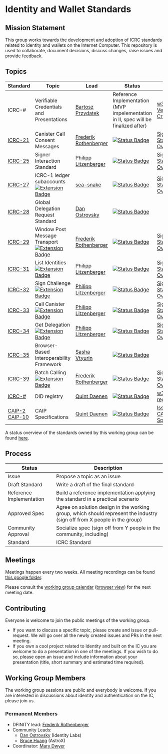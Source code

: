 # Identity and Wallet Standards

## Mission Statement
This group works towards the development and adoption of ICRC standards related to identity and wallets on the Internet Computer. This repository is used to collaborate, document decisions, discuss changes, raise issues and provide feedback.

## Topics
| Standard                                                                                                          | Topic                                                                                                                                                             | Lead                                                              | Status                                                                                                               | Links                                                                                                                                      |
|-------------------------------------------------------------------------------------------------------------------|-------------------------------------------------------------------------------------------------------------------------------------------------------------------|-------------------------------------------------------------------|----------------------------------------------------------------------------------------------------------------------|--------------------------------------------------------------------------------------------------------------------------------------------|
| ICRC-#                                                                                                            | Verifiable Credentials and Presentations                                                                                                                          | [Bartosz Przydatek](https://github.com/przydatek)                 | Reference Implementation<br>(MVP impelementation in II, spec will be finalized after)                                | [w3c Verifiable Credentials](https://www.w3.org/TR/vc-data-model/)                                                                         |
| [ICRC-21](./topics/icrc_21_consent_msg.md)                                                                        | Canister Call Consent Messages                                                                                                                                    | [Frederik Rothenberger](https://github.com/frederikrothenberger)  | [![Status Badge](https://img.shields.io/badge/STATUS-DRAFT-ffcc00.svg)](https://github.com/orgs/dfinity/projects/31) | [Signer Standards Overview](https://github.com/dfinity/wg-identity-authentication/blob/main/topics/signer_standards_overview.md)           |
| [ICRC-25](./topics/icrc_25_signer_interaction_standard.md)                                                        | Signer Interaction Standard                                                                                                                                       | [Philipp Litzenberger](https://github.com/plitzenberger)          | [![Status Badge](https://img.shields.io/badge/STATUS-DRAFT-ffcc00.svg)](https://github.com/orgs/dfinity/projects/31) | [Signer Standards Overview](https://github.com/dfinity/wg-identity-authentication/blob/main/topics/signer_standards_overview.md)           |
| [ICRC-27](./topics/icrc_27_get_icrc_1_subaccounts.md)                                                             | ICRC-1 ledger subaccounts<br>[![Extension Badge](https://img.shields.io/badge/Extends-ICRC--25-ffcc222.svg)](./topics/icrc_25_signer_interaction_standard.md)     | [sea-snake](https://github.com/sea-snake)                         | [![Status Badge](https://img.shields.io/badge/STATUS-DRAFT-ffcc00.svg)](https://github.com/orgs/dfinity/projects/31) | [Signer Standards Overview](https://github.com/dfinity/wg-identity-authentication/blob/main/topics/signer_standards_overview.md)           |
| [ICRC-28](https://github.com/dfinity/ICRC/issues/32)                                                              | Global Delegation Request Standard                                                                                                                                | [Dan Ostrovsky](https://github.com/dostro)                        | [![Status Badge](https://img.shields.io/badge/STATUS-ISSUE-blue.svg)](https://github.com/orgs/dfinity/projects/31)   |                                                                                                                                            |
| [ICRC-29](./topics/icrc_29_window_post_message_transport.md)                                                      | Window Post Message Transport<br>[![Extension Badge](https://img.shields.io/badge/Extends-ICRC--25-ffcc222.svg)](./topics/icrc_25_signer_interaction_standard.md) | [Frederik Rothenberger](https://github.com/frederikrothenberger)  | [![Status Badge](https://img.shields.io/badge/STATUS-DRAFT-ffcc00.svg)](https://github.com/orgs/dfinity/projects/31) | [Signer Standards Overview](https://github.com/dfinity/wg-identity-authentication/blob/main/topics/signer_standards_overview.md)           |
| [ICRC-31](./topics/icrc_31_get_principals.md)                                                                     | List Identities<br>[![Extension Badge](https://img.shields.io/badge/Extends-ICRC--25-ffcc222.svg)](./topics/icrc_25_signer_interaction_standard.md)               | [Philipp Litzenberger](https://github.com/plitzenberger)          | [![Status Badge](https://img.shields.io/badge/STATUS-DRAFT-ffcc00.svg)](https://github.com/orgs/dfinity/projects/31) | [Signer Standards Overview](https://github.com/dfinity/wg-identity-authentication/blob/main/topics/signer_standards_overview.md)           |
| [ICRC-32](./topics/icrc_32_sign_challenge.md)                                                                     | Sign Challenge<br>[![Extension Badge](https://img.shields.io/badge/Extends-ICRC--25-ffcc222.svg)](./topics/icrc_25_signer_interaction_standard.md)                | [Philipp Litzenberger](https://github.com/plitzenberger)          | [![Status Badge](https://img.shields.io/badge/STATUS-DRAFT-ffcc00.svg)](https://github.com/orgs/dfinity/projects/31) | [Signer Standards Overview](https://github.com/dfinity/wg-identity-authentication/blob/main/topics/signer_standards_overview.md)           |
| [ICRC-33](./topics/icrc_33_call_canister.md)                                                                      | Call Canister<br>[![Extension Badge](https://img.shields.io/badge/Extends-ICRC--25-ffcc222.svg)](./topics/icrc_25_signer_interaction_standard.md)                 | [Philipp Litzenberger](https://github.com/plitzenberger)          | [![Status Badge](https://img.shields.io/badge/STATUS-DRAFT-ffcc00.svg)](https://github.com/orgs/dfinity/projects/31) | [Signer Standards Overview](https://github.com/dfinity/wg-identity-authentication/blob/main/topics/signer_standards_overview.md)           |
| [ICRC-34](./topics/icrc_34_get_delegation.md)                                                                     | Get Delegation<br>[![Extension Badge](https://img.shields.io/badge/Extends-ICRC--25-ffcc222.svg)](./topics/icrc_25_signer_interaction_standard.md)                | [Philipp Litzenberger](https://github.com/plitzenberger)          | [![Status Badge](https://img.shields.io/badge/STATUS-DRAFT-ffcc00.svg)](https://github.com/orgs/dfinity/projects/31) | [Signer Standards Overview](https://github.com/dfinity/wg-identity-authentication/blob/main/topics/signer_standards_overview.md)           |
| [ICRC-35](./topics/icrc_35_webpage_apis.md)                                                                       | Browser-Based Interoperability Framework                                                                                                                          | [Sasha Vtyurin](https://github.com/seniorjoinu)                   | [![Status Badge](https://img.shields.io/badge/STATUS-DRAFT-ffcc00.svg)](https://github.com/orgs/dfinity/projects/31) |                                                                                                                                            |
| [ICRC-39](./topics/icrc_39_batch_calling.md)                                                                      | Batch Calling<br>[![Extension Badge](https://img.shields.io/badge/Extends-ICRC--25-ffcc222.svg)](./topics/icrc_25_signer_interaction_standard.md)                 | [Frederik Rothenberger](https://github.com/frederikrothenberger)  | [![Status Badge](https://img.shields.io/badge/STATUS-DRAFT-ffcc00.svg)](https://github.com/orgs/dfinity/projects/31) | [Signer Standards Overview](https://github.com/dfinity/wg-identity-authentication/blob/main/topics/signer_standards_overview.md)           |
| [ICRC-#]((https://github.com/dfinity/wg-identity-authentication/issues/26) )                                      | DID registry                                                                                                                                                      | [Quint Daenen](https://github.com/q-uint)                         | [![Status Badge](https://img.shields.io/badge/STATUS-ISSUE-blue.svg)](https://github.com/orgs/dfinity/projects/31)   | [w3c DID registries](https://www.w3.org/TR/did-spec-registries/)                                                                           |
| [CAIP-2](https://github.com/icvc/icp-namespace/pull/1)<br>[CAIP-10](https://github.com/icvc/icp-namespace/pull/2) | CAIP Specifications                                                                                                                                               | [Quint Daenen](https://github.com/q-uint)                         | [![Status Badge](https://img.shields.io/badge/STATUS-DRAFT-ffcc00.svg)](https://github.com/orgs/dfinity/projects/31) | [Issue 25](https://github.com/dfinity/wg-identity-authentication/issues/25), [CAIP Specifications](https://github.com/ChainAgnostic/CAIPs) |

A status overview of the standards owned by this working group can be found [here](https://github.com/orgs/dfinity/projects/31/views/1).

## Process
| Status                   | Description                                                                                                              |
|--------------------------|--------------------------------------------------------------------------------------------------------------------------|
| Issue                    | Propose a topic as an issue                                                                                              |
| Draft Standard           | Write a draft of the final standard                                                                                      |
| Reference Implementation | Build a reference implementation applying the standard in a practical scenario                                           |
| Approved Spec            | Agree on solution design in the working group, which should represent the industry (sign off from X people in the group) |
| Community Approval       | Socialize spec (sign off from Y people in the community, including)                                                      |
| Standard                 | ICRC Standard                                                                                                            |

## Meetings

Meetings happen every two weeks. All meeting recordings can be found [this google folder](https://drive.google.com/drive/folders/14unuYLiYtUeOw47eRwYnB4FCa9YPr6zv).

Please consult the [working group calendar](https://calendar.google.com/calendar/u/0?cid=Y19jZ29lcTkxN3JwZWFwN3ZzZTNpczFobDMxMEBncm91cC5jYWxlbmRhci5nb29nbGUuY29t) ([browser view](https://calendar.google.com/calendar/embed?src=c_cgoeq917rpeap7vse3is1hl310%40group.calendar.google.com&ctz=Europe%2FZurich)) for the next meeting date.

## Contributing

Everyone is welcome to join the public meetings of the working group.
* If you want to discuss a specific topic, please create and issue or pull-request. We will go over all the newly created issues and PRs in the next meeting.
* If you own a cool project related to Identity and built on the IC you are welcome to do a presentation in one of the meetings. If you wish to do so, please open an issue and include information about your presentation (title, short summary and estimated time required). 

## Working Group Members

The working group sessions are public and everybody is welcome. If you are interested in discussions about identity and authentication on the IC, please join us.

### Permanent Members
* DFINITY lead: [Frederik Rothenberger](https://github.com/frederikrothenberger)
* Community Leads:
  * [Dan Ostrovsky](https://github.com/dostro) (Identity Labs)
  * [Bruce Huang](https://github.com/brutoshi) (AstroX)
* Coordinator: [Mary Dwyer](https://github.com/marydwyer)











                                                                                                                                                                                                                                                                                                    
